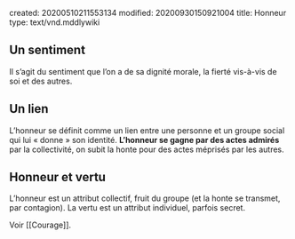 created: 20200510211553134
modified: 20200930150921004
title: Honneur
type: text/vnd.mddlywiki

## Un sentiment

Il s’agit du sentiment que l’on a de sa dignité morale, la fierté vis-à-vis de soi et des autres.

## Un lien

L’honneur se définit comme un lien entre une personne et un groupe social qui lui « donne » son identité. **L’honneur se gagne par des actes admirés** par la collectivité, on subit la honte pour des actes méprisés par les autres. 

## Honneur et vertu

L’honneur est un attribut collectif, fruit du groupe (et la honte se transmet, par contagion). La vertu est un attribut individuel, parfois secret.

Voir [[Courage]].